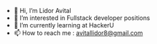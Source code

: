 - 👋 Hi, I’m Lidor Avital
- 👀 I’m interested in Fullstack developer positions
- 🌱 I’m currently learning at HackerU 
- 📫 How to reach me : avitallidor8@gmail.com

<!---
AvitalLidor/AvitalLidor is a ✨ special ✨ repository because its `README.md` (this file) appears on your GitHub profile.
You can click the Preview link to take a look at your changes.
--->
